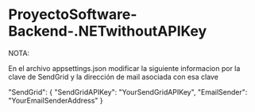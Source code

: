 # ProyectoSoftware-Backend-.NETwithoutAPIKey


NOTA: 

En el archivo appsettings.json modificar la siguiente informacion por la clave de SendGrid y la dirección de mail asociada con esa clave

 "SendGrid": {
    "SendGridAPIKey": "YourSendGridAPIKey",
    "EmailSender": "YourEmailSenderAddress"
  }
